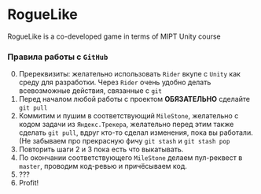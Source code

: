# RogueLike
RogueLike is a co-developed game in terms of MIPT Unity course

### Правила работы с `GitHub`

0. Пререквизиты: желательно использовать `Rider` вкупе с `Unity` как среду для разработки. Через `Rider` очень удобно делать всевозможные действия, связанные с `git`
1. Перед началом любой работы с проектом **ОБЯЗАТЕЛЬНО** сделайте `git pull`
2. Коммитим и пушим в соответствующий `MileStone`, желательно с кодом задачи из `Яндекс.Трекера`, желательно перед этим также сделать `git pull`, вдруг кто-то сделал изменения, пока вы работали. (Не забываем про прекрасную фичу `git stash` и `git stash pop`
3. Повторить шаги 2 и 3 пока есть что выкатывать.
4. По окончании соответствующего `MileStone` делаем пул-реквест в `master`, проводим код-ревью и причёсываем код.
5. ???
6. Profit!
